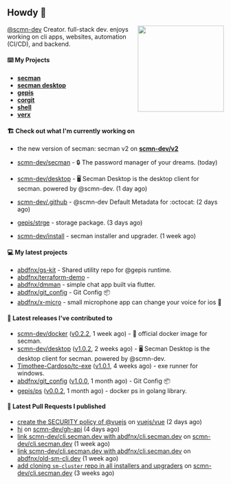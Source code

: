 ## Howdy 👋

<img align="right" src="https://github.com/abdfnx.png" width="200">

[@scmn-dev](https://github.com/scmn-dev) Creator. full-stack dev. enjoys working on cli apps, websites, automation (CI/CD), and backend.

#### ⌨️ My Projects

- [**secman**](https://github.com/scmn-dev/secman)
- [**secman desktop**](https://github.com/scmn-dev/desktop)
- [**gepis**](https://github.com/gepis/gepis)
- [**corgit**](https://github.com/abdfnx/corgit)
- [**shell**](https://github.com/abdfnx/shell)
- [**verx**](https://github.com/abdfnx/verx)

#### 🏗️ Check out what I'm currently working on

- the new version of secman: secman v2 on [**scmn-dev/v2**](https://github.com/scmn-dev/v2)


- [scmn-dev/secman](https://github.com/scmn-dev/secman) - 🔒 The password manager of your dreams. (today)
- [scmn-dev/desktop](https://github.com/scmn-dev/desktop) - 🖥️ Secman Desktop is the desktop client for secman. powered by @scmn-dev. (1 day ago)
- [scmn-dev/.github](https://github.com/scmn-dev/.github) - @scmn-dev Default Metadata for :octocat: (2 days ago)
- [gepis/strge](https://github.com/gepis/strge) - storage package. (3 days ago)
- [scmn-dev/install](https://github.com/scmn-dev/install) - secman installer and upgrader. (1 week ago)

#### 💻 My latest projects

- [abdfnx/gs-kit](https://github.com/abdfnx/gs-kit) - Shared utility repo for @gepis runtime.
- [abdfnx/terraform-demo](https://github.com/abdfnx/terraform-demo) - 
- [abdfnx/dmman](https://github.com/abdfnx/dmman) - simple chat app built via flutter.
- [abdfnx/git_config](https://github.com/abdfnx/git_config) - Git Config 📦
- [abdfnx/x-micro](https://github.com/abdfnx/x-micro) - small microphone app can change your voice for ios 📱

#### 🔭 Latest releases I've contributed to

- [scmn-dev/docker](https://github.com/scmn-dev/docker) ([v0.2.2](https://github.com/scmn-dev/docker/releases/tag/v0.2.2), 1 week ago) - 🐳 official docker image for secman.
- [scmn-dev/desktop](https://github.com/scmn-dev/desktop) ([v1.0.2](https://github.com/scmn-dev/desktop/releases/tag/v1.0.2), 2 weeks ago) - 🖥️ Secman Desktop is the desktop client for secman. powered by @scmn-dev.
- [Timothee-Cardoso/tc-exe](https://github.com/Timothee-Cardoso/tc-exe) ([v1.0.1](https://github.com/Timothee-Cardoso/tc-exe/releases/tag/v1.0.1), 4 weeks ago) - exe runner for windows.
- [abdfnx/git_config](https://github.com/abdfnx/git_config) ([v1.0.0](https://github.com/abdfnx/git_config/releases/tag/v1.0.0), 1 month ago) - Git Config 📦
- [gepis/ps](https://github.com/gepis/ps) ([v0.0.2](https://github.com/gepis/ps/releases/tag/v0.0.2), 1 month ago) - docker ps in golang library.

#### 🔨 Latest Pull Requests I published

- [create the SECURITY policy of @vuejs](https://github.com/vuejs/vue/pull/12317) on [vuejs/vue](https://github.com/vuejs/vue) (2 days ago)
- [hi](https://github.com/scmn-dev/gh-api/pull/22) on [scmn-dev/gh-api](https://github.com/scmn-dev/gh-api) (4 days ago)
- [link scmn-dev/cli.secman.dev with abdfnx/cli.secman.dev](https://github.com/scmn-dev/cli.secman.dev/pull/250) on [scmn-dev/cli.secman.dev](https://github.com/scmn-dev/cli.secman.dev) (1 week ago)
- [link scmn-dev/cli.secman.dev with abdfnx/cli.secman.dev](https://github.com/abdfnx/old-sm-cli.dev/pull/2) on [abdfnx/old-sm-cli.dev](https://github.com/abdfnx/old-sm-cli.dev) (1 week ago)
- [add cloning `sm-cluster` repo in all installers and upgraders](https://github.com/scmn-dev/cli.secman.dev/pull/226) on [scmn-dev/cli.secman.dev](https://github.com/scmn-dev/cli.secman.dev) (3 weeks ago)
